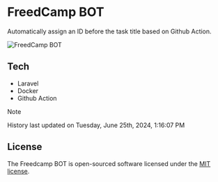 # FreedCamp BOT

Automatically assign an ID before the task title based on Github Action.

![FreedCamp BOT](https://repository-images.githubusercontent.com/737932867/7d34798b-2680-471c-b089-a78a718d3d6a)

## Tech

- Laravel
- Docker
- Github Action

> [!NOTE]  
> History last updated on Tuesday, June 25th, 2024, 1:16:07 PM

## License

The Freedcamp BOT is open-sourced software licensed under the [MIT license](https://opensource.org/licenses/MIT).
